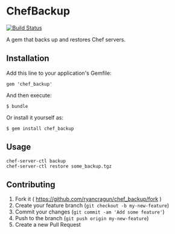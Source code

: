 # ChefBackup
[![Build Status](https://travis-ci.org/ryancragun/chef_backup.svg?branch=master)](https://travis-ci.org/ryancragun/chef_backup)

A gem that backs up and restores Chef servers.

## Installation

Add this line to your application's Gemfile:

    gem 'chef_backup'

And then execute:

    $ bundle

Or install it yourself as:

    $ gem install chef_backup

## Usage

```shell
chef-server-ctl backup
chef-server-ctl restore some_backup.tgz
```

## Contributing

1. Fork it ( https://github.com/ryancragun/chef_backup/fork )
2. Create your feature branch (`git checkout -b my-new-feature`)
3. Commit your changes (`git commit -am 'Add some feature'`)
4. Push to the branch (`git push origin my-new-feature`)
5. Create a new Pull Request
